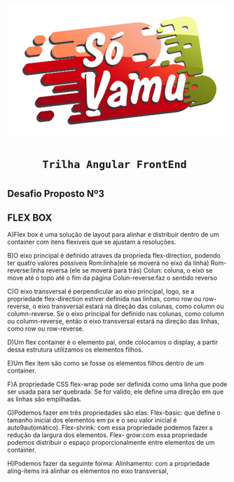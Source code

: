 <h1>
 <img src = "logo.png">
 <h1>
 
 <h1 align = "center"> 
 
    Trilha Angular FrontEnd 
<h1>

## Desafio Proposto Nº3 ## 

## FLEX BOX ##

A)Flex box é uma solução de layout para alinhar e distribuir dentro de um container com itens flexiveis que se ajustam a resoluções.

B)O eixo principal é definido atraves da proprieda flex-direction, podendo ter quatro valores possiveis
Rom:linha(ele se moverá no eixo da linha)
Rom-reverse:linha reversa (ele se moverá para trás)
Colun: coluna, o eixo se move até o topo até o fim da página
Colun-reverse:faz o sentido reverso

C)O eixo transversal é perpendicular ao eixo principal, logo, se a propriedade flex-direction estiver definida nas linhas, como row ou row-reverse, o eixo transversal estará na direção das colunas, como column ou column-reverse.
Se o eixo principal for definido nas colunas, como column ou column-reverse, então o eixo transversal estará na direção das linhas, como row ou row-reverse.

D)Um flex container é o elemento pai, onde colocamos o display, a partir dessa estrutura utilizamos os elementos filhos.

E)Um flex item são como se fosse os elementos filhos dentro de um container.

F)A propriedade  CSS flex-wrap pode ser definida como uma linha que pode ser usada para ser quebrada. Se for valido, ele define uma direção em que as linhas são empilhadas.

G)Podemos fazer em três propriedades são elas:
Flex-basic: que define o tamanho inicial dos elementos em px e o seu valor inicial é auto9automático).
Flex-shrink: com essa propriedade podemos fazer a redução da largura dos elementos.
Flex- grow:com essa propriedade podemos distribuir o espaço proporcionalmente entre elementos de um container.

H)Podemos fazer da seguinte forma:
Alinhamento: com a propriedade aling-items irá alinhar os elementos no eixo transversal,
